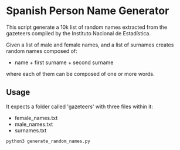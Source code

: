 # Spanish Person Name Generator
This script generate a 10k list of random names extracted from the gazeteers compiled by the Instituto Nacional de Estadística.

Given a list of male and female names, and a list of surnames creates random names composed of:
- name + first surname + second surname

where each of them can be composed of one or more words.

## Usage
It expects a folder called 'gazeteers' with three files within it:
- female_names.txt
- male_names.txt
- surnames.txt

```sh
python3 generate_random_names.py 
```

